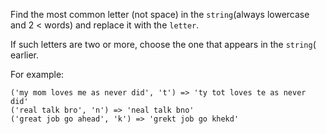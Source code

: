 Find the most common letter (not space) in the ```string```(always lowercase and 2 < words) and replace it with the ```letter```.

If such letters are two or more, choose the one that appears in the ```string```( earlier.

For example:

```
('my mom loves me as never did', 't') => 'ty tot loves te as never did'
('real talk bro', 'n') => 'neal talk bno'
('great job go ahead', 'k') => 'grekt job go khekd'
```